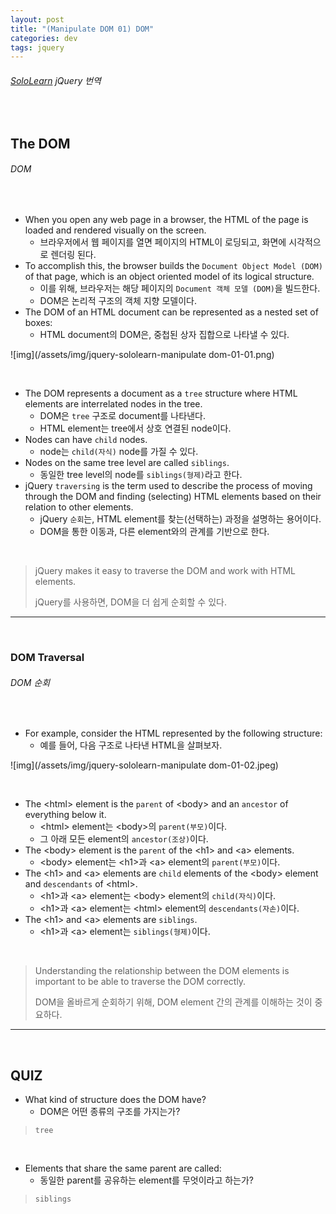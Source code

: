 ```yaml
---
layout: post
title: "(Manipulate DOM 01) DOM"
categories: dev
tags: jquery
---
```


###### [SoloLearn](https://www.sololearn.com/) jQuery 번역

<br>

## The DOM

###### DOM

<br>

- When you open any web page in a browser, the HTML of the page is loaded and rendered visually on the screen.
  - 브라우저에서 웹 페이지를 열면 페이지의 HTML이 로딩되고, 화면에 시각적으로 렌더링 된다.
- To accomplish this, the browser builds the `Document Object Model (DOM)` of that page, which is an object oriented model of its logical structure.
  - 이를 위해, 브라우저는 해당 페이지의 `Document 객체 모델 (DOM)`을 빌드한다.
  - DOM은 논리적 구조의 객체 지향 모델이다.
- The DOM of an HTML document can be represented as a nested set of boxes:
  - HTML document의 DOM은, 중첩된 상자 집합으로 나타낼 수 있다.

![img](/assets/img/jquery-sololearn-manipulate dom-01-01.png)

<br>

- The DOM represents a document as a `tree` structure where HTML elements are interrelated nodes in the tree.
  - DOM은 `tree` 구조로 document를 나타낸다.
  - HTML element는 tree에서 상호 연결된 node이다.
- Nodes can have `child` nodes.
  - node는 `child(자식)` node를 가질 수 있다.
- Nodes on the same tree level are called `siblings`.
  - 동일한 tree level의 node를 `siblings(형제)`라고 한다.
- jQuery `traversing` is the term used to describe the process of moving through the DOM and finding (selecting) HTML elements based on their relation to other elements.
  - jQuery `순회`는, HTML element를 찾는(선택하는) 과정을 설명하는 용어이다.
  - DOM을 통한 이동과, 다른 element와의 관계를 기반으로 한다.

<br>

> jQuery makes it easy to traverse the DOM and work with HTML elements.
>
> jQuery를 사용하면, DOM을 더 쉽게 순회할 수 있다.

------

<br>

### DOM Traversal

###### DOM 순회

<br>

- For example, consider the HTML represented by the following structure:
  - 예를 들어, 다음 구조로 나타낸 HTML을 살펴보자.

![img](/assets/img/jquery-sololearn-manipulate dom-01-02.jpeg)

<br>

- The \<html> element is the `parent` of \<body> and an `ancestor` of everything below it.
  - \<html> element는 \<body>의 `parent(부모)`이다.
  - 그 아래 모든 element의 `ancestor(조상)`이다.
- The \<body> element is the `parent` of the \<h1> and \<a> elements.
  - \<body> element는 \<h1>과 \<a> element의 `parent(부모)`이다.
- The \<h1> and \<a> elements are `child` elements of the \<body> element and `descendants` of \<html>.
  - \<h1>과 \<a> element는 \<body> element의 `child(자식)`이다.
  - \<h1>과 \<a> element는 \<html> element의 `descendants(자손)`이다.
- The \<h1> and \<a> elements are `siblings`.
  - \<h1>과 \<a> element는 `siblings(형제)`이다.

<br>

> Understanding the relationship between the DOM elements is important to be able to traverse the DOM correctly.
>
> DOM을 올바르게 순회하기 위해, DOM element 간의 관계를 이해하는 것이 중요하다.

------

<br>

## QUIZ

- What kind of structure does the DOM have?
  - DOM은 어떤 종류의 구조를 가지는가?

> `tree`

<br>

- Elements that share the same parent are called:
  - 동일한 parent를 공유하는 element를 무엇이라고 하는가?

> `siblings`

<br>